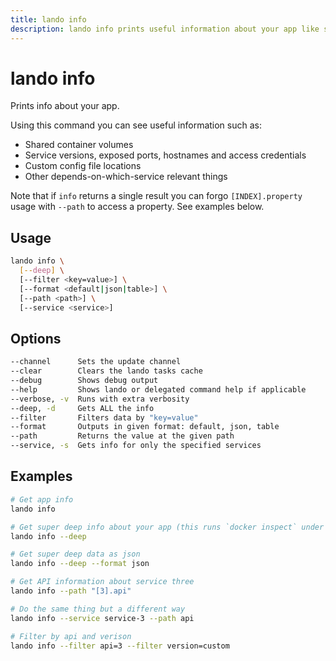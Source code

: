 ```yaml
---
title: lando info
description: lando info prints useful information about your app like service connection information and urls.
---
```


# lando info

Prints info about your app.

Using this command you can see useful information such as:

* Shared container volumes
* Service versions, exposed ports, hostnames and access credentials
* Custom config file locations
* Other depends-on-which-service relevant things

Note that if `info` returns a single result you can forgo `[INDEX].property` usage with `--path` to access a property. See examples below.
## Usage

```sh
lando info \
  [--deep] \
  [--filter <key=value>] \
  [--format <default|json|table>] \
  [--path <path>] \
  [--service <service>]
```

## Options

```sh
--channel      Sets the update channel                                                              [array] [choices: "edge", "none", "stable"]
--clear        Clears the lando tasks cache                                                                                           [boolean]
--debug        Shows debug output                                                                                                     [boolean]
--help         Shows lando or delegated command help if applicable                                                                    [boolean]
--verbose, -v  Runs with extra verbosity                                                                                                [count]
--deep, -d     Gets ALL the info                                                                                     [boolean] [default: false]
--filter       Filters data by "key=value"                                                                                              [array]
--format       Outputs in given format: default, json, table                                     [string] [choices: "default", "json", "table"]
--path         Returns the value at the given path                                                                     [string] [default: null]
--service, -s  Gets info for only the specified services                                                                                [array]
```

## Examples

```sh
# Get app info
lando info

# Get super deep info about your app (this runs `docker inspect` under the hood)
lando info --deep

# Get super deep data as json
lando info --deep --format json

# Get API information about service three
lando info --path "[3].api"

# Do the same thing but a different way
lando info --service service-3 --path api

# Filter by api and verison
lando info --filter api=3 --filter version=custom
```
